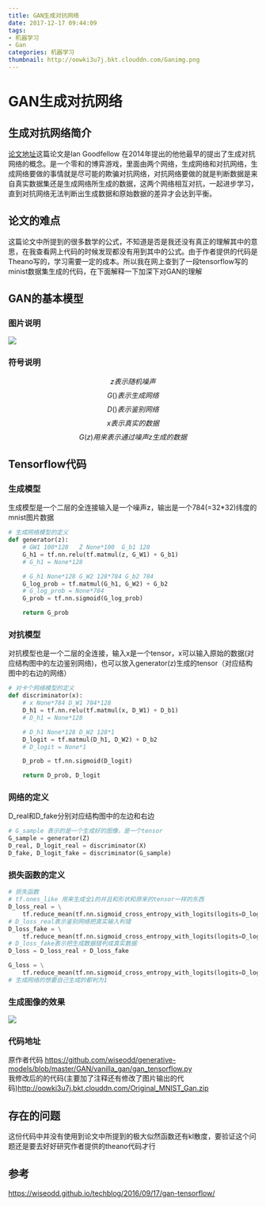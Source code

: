 ```yaml
---
title: GAN生成对抗网络
date: 2017-12-17 09:44:09
tags:
- 机器学习
- Gan
categories: 机器学习
thumbnail: http://oowki3u7j.bkt.clouddn.com/Ganimg.png
---
```


<script ty-e="text/javascript" src="http://cdn.mathjax.org/mathjax/latest/MathJax.js?config=default"></script>
# GAN生成对抗网络

## 生成对抗网络简介
[论文地址](http://www.baidu.com)这篇论文是Ian Goodfellow 在2014年提出的他他最早的提出了生成对抗网络的概念。是一个零和的博弈游戏，里面由两个网络，生成网络和对抗网络，生成网络要做的事情就是尽可能的欺骗对抗网络，对抗网络要做的就是判断数据是来自真实数据集还是生成网络所生成的数据，这两个网络相互对抗，一起进步学习，直到对抗网络无法判断出生成数据和原始数据的差异才会达到平衡。

## 论文的难点
这篇论文中所提到的很多数学的公式，不知道是否是我还没有真正的理解其中的意思，在我查看网上代码的时候发现都没有用到其中的公式。由于作者提供的代码是Theano写的，学习需要一定的成本。所以我在网上查到了一段tensorflow写的minist数据集生成的代码，在下面解释一下加深下对GAN的理解

## GAN的基本模型
### 图片说明
![](http://oowki3u7j.bkt.clouddn.com/gan_inlerstate.png)
### 符号说明

$$z   表示随机噪声$$
$$G() 表示生成网络$$
$$D() 表示鉴别网络$$
$$x   表示真实的数据$$
$$G(z)用来表示通过噪声z生成的数据$$

## Tensorflow代码
### 生成模型
生成模型是一个二层的全连接输入是一个噪声z，输出是一个784(=32*32)纬度的mnist图片数据
```python
# 生成网络模型的定义
def generator(z):
    # GW1 100*128   Z None*100  G_b1 128
    G_h1 = tf.nn.relu(tf.matmul(z, G_W1) + G_b1)
    # G_h1 = None*128

    # G_h1 None*128 G_W2 128*784 G_b2 784
    G_log_prob = tf.matmul(G_h1, G_W2) + G_b2
    # G_log_prob = None*784
    G_prob = tf.nn.sigmoid(G_log_prob)

    return G_prob
```
### 对抗模型
对抗模型也是一个二层的全连接，输入x是一个tensor，x可以输入原始的数据(对应结构图中的左边鉴别网络)，也可以放入generator(z)生成的tensor（对应结构图中的右边的网络）
```python
# 对卡个网络模型的定义
def discriminator(x):
    # x None*784 D_W1 784*128
    D_h1 = tf.nn.relu(tf.matmul(x, D_W1) + D_b1)
    # D_h1 = None*128

    # D_h1 None*128 D_W2 128*1
    D_logit = tf.matmul(D_h1, D_W2) + D_b2
    # D_logit = None*1

    D_prob = tf.nn.sigmoid(D_logit)

    return D_prob, D_logit
```
### 网络的定义
D_real和D_fake分别对应结构图中的左边和右边
```python
# G_sample 表示的是一个生成好的图像，是一个tensor
G_sample = generator(Z)
D_real, D_logit_real = discriminator(X)
D_fake, D_logit_fake = discriminator(G_sample)
```
### 损失函数的定义
```python
# 损失函数
# tf.ones_like 用来生成全1的并且和形状和原来的tensor一样的东西
D_loss_real = \
    tf.reduce_mean(tf.nn.sigmoid_cross_entropy_with_logits(logits=D_logit_real, labels=tf.ones_like(D_logit_real)))
# D_loss_real表示鉴别网络把真实输入判错
D_loss_fake = \
    tf.reduce_mean(tf.nn.sigmoid_cross_entropy_with_logits(logits=D_logit_fake, labels=tf.zeros_like(D_logit_fake)))
# D_loss_fake表示把生成数据错判成真实数据
D_loss = D_loss_real + D_loss_fake

G_loss = \
    tf.reduce_mean(tf.nn.sigmoid_cross_entropy_with_logits(logits=D_logit_fake, labels=tf.ones_like(D_logit_fake)))
# 生成网络的想要自己生成的都判为1

```

### 生成图像的效果
![](https://wiseodd.github.io/img/2016-09-17-gan-tensorflow/training.gif)

### 代码地址
原作者代码 https://github.com/wiseodd/generative-models/blob/master/GAN/vanilla_gan/gan_tensorflow.py</br>
我修改后的的代码(主要加了注释还有修改了图片输出的代码)http://oowki3u7j.bkt.clouddn.com/Original_MNIST_Gan.zip
## 存在的问题
这份代码中并没有使用到论文中所提到的极大似然函数还有kl散度，要验证这个问题还是要去好好研究作者提供的theano代码才行


## 参考
https://wiseodd.github.io/techblog/2016/09/17/gan-tensorflow/
